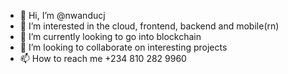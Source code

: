 - 👋 Hi, I’m @nwanducj
- 👀 I’m interested in the cloud, frontend, backend and mobile(rn)
- 🌱 I’m currently looking to go into blockchain
- 💞️ I’m looking to collaborate on interesting projects
- 📫 How to reach me +234 810 282 9960

<!---
nwanducj/nwanducj is a ✨ special ✨ repository because its `README.md` (this file) appears on your GitHub profile.
You can click the Preview link to take a look at your changes.
--->

